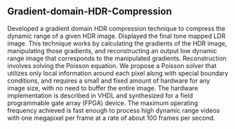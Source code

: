 ## Gradient-domain-HDR-Compression
Developed a gradient domain HDR compression technique to compress the dynamic range of a given HDR image. Displayed the final tone mapped LDR image.
This technique works by calculating the gradients of the HDR image, manipulating those gradients, and reconstructing an output low dynamic range image that corresponds to the manipulated gradients. Reconstruction involves solving the Poisson equation. We propose a Poisson solver that utilizes only local information around each pixel along with special boundary conditions, and requires a small and fixed amount of hardware for any image size, with no need to buffer the entire image. The hardware implementation is described in VHDL and synthesized for a field programmable gate array (FPGA) device. The maximum operating frequency achieved is fast enough to process high dynamic range videos with one megapixel per frame at a rate of about 100 frames per second. 
